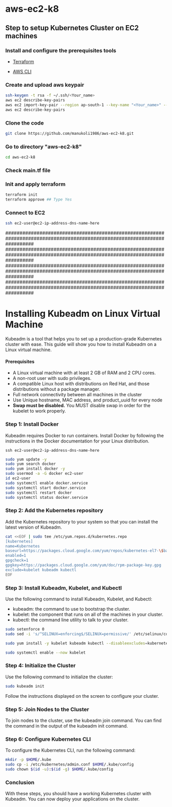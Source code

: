 # aws-ec2-k8

## Step to setup Kubernetes Cluster on EC2 machines


### Install and configure the prerequisites tools 
- [Terraform](https://developer.hashicorp.com/terraform/tutorials/aws-get-started/install-cli)

- [AWS CLI](https://docs.aws.amazon.com/cli/latest/userguide/cli-configure-profiles.html)



### Create and upload aws keypair
```bash
ssh-keygen -t rsa -f ~/.ssh/<Your_name>
aws ec2 describe-key-pairs
aws ec2 import-key-pair --region ap-south-1 --key-name "<Your_name>" --public-key-material file://~/.ssh/<Your_name>.pub
aws ec2 describe-key-pairs
```

### Clone the code 

```bash
git clone https://github.com/manukoli1986/aws-ec2-k8.git
```

### Go to directory "aws-ec2-k8"

```bash
cd aws-ec2-k8
```

### Check main.tf file 

### Init and apply terraform

```bash
terraform init
terraform approve ## Type Yes 
```

### Connect to EC2
```bash 
ssh ec2-user@ec2-ip-address-dns-name-here
```
##########################################################################################################################
##########################################################################################################################
##########################################################################################################################
##########################################################################################################################

# Installing Kubeadm on Linux Virtual Machine
Kubeadm is a tool that helps you to set up a production-grade Kubernetes cluster with ease. This guide will show you how to install Kubeadm on a Linux virtual machine.


#### Prerequisites
- A Linux virtual machine with at least 2 GB of RAM and 2 CPU cores.
- A non-root user with sudo privileges.
- A compatible Linux host with distributions on Red Hat, and those distributions without a package manager.
- Full network connectivity between all machines in the cluster
- Use Unique hostname, MAC address, and product_uuid for every node
- <b>Swap must be disabled.</b> You MUST disable swap in order for the kubelet to work properly.



### Step 1: Install Docker
Kubeadm requires Docker to run containers. Install Docker by following the instructions in the Docker documentation for your Linux distribution.

```
ssh ec2-user@ec2-ip-address-dns-name-here
```

```bash
sudo yum update -y
sudo yum search docker
sudo yum install docker -y 
sudo usermod -a -G docker ec2-user
id ec2-user
sudo systemctl enable docker.service
sudo systemctl start docker.service
sudo systemctl restart docker
sudo systemctl status docker.service
```

### Step 2: Add the Kubernetes repository
Add the Kubernetes repository to your system so that you can install the latest version of Kubeadm.

```bash
cat <<EOF | sudo tee /etc/yum.repos.d/kubernetes.repo
[kubernetes]
name=Kubernetes
baseurl=https://packages.cloud.google.com/yum/repos/kubernetes-el7-\$basearch
enabled=1
gpgcheck=1
gpgkey=https://packages.cloud.google.com/yum/doc/rpm-package-key.gpg
exclude=kubelet kubeadm kubectl
EOF
```

### Step 3: Install Kubeadm, Kubelet, and Kubectl
Use the following command to install Kubeadm, Kubelet, and Kubectl:

- kubeadm: the command to use to bootstrap the cluster.
- kubelet: the component that runs on all of the machines in your cluster.
- kubectl: the command line utility to talk to your cluster.

```bash
sudo setenforce 0
sudo sed -i 's/^SELINUX=enforcing$/SELINUX=permissive/' /etc/selinux/config

sudo yum install -y kubelet kubeadm kubectl --disableexcludes=kubernetes

sudo systemctl enable --now kubelet
```


### Step 4: Initialize the Cluster
Use the following command to initialize the cluster:

```bash
sudo kubeadm init
```
Follow the instructions displayed on the screen to configure your cluster.

### Step 5: Join Nodes to the Cluster
To join nodes to the cluster, use the kubeadm join command. You can find the command in the output of the kubeadm init command.

### Step 6: Configure Kubernetes CLI
To configure the Kubernetes CLI, run the following command:

```bash
mkdir -p $HOME/.kube
sudo cp -i /etc/kubernetes/admin.conf $HOME/.kube/config
sudo chown $(id -u):$(id -g) $HOME/.kube/config
```

### Conclusion
With these steps, you should have a working Kubernetes cluster with Kubeadm. You can now deploy your applications on the cluster.